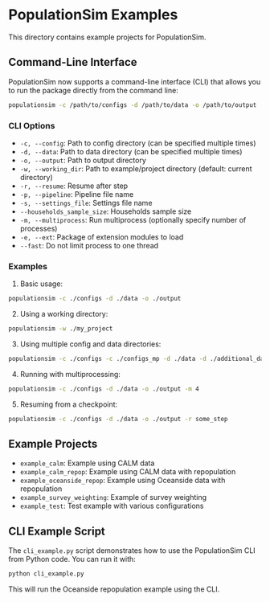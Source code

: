 # PopulationSim Examples

This directory contains example projects for PopulationSim.

## Command-Line Interface

PopulationSim now supports a command-line interface (CLI) that allows you to run the package directly from the command line:

```bash
populationsim -c /path/to/configs -d /path/to/data -o /path/to/output
```

### CLI Options

- `-c, --config`: Path to config directory (can be specified multiple times)
- `-d, --data`: Path to data directory (can be specified multiple times)
- `-o, --output`: Path to output directory
- `-w, --working_dir`: Path to example/project directory (default: current directory)
- `-r, --resume`: Resume after step
- `-p, --pipeline`: Pipeline file name
- `-s, --settings_file`: Settings file name
- `--households_sample_size`: Households sample size
- `-m, --multiprocess`: Run multiprocess (optionally specify number of processes)
- `-e, --ext`: Package of extension modules to load
- `--fast`: Do not limit process to one thread

### Examples

1. Basic usage:

```bash
populationsim -c ./configs -d ./data -o ./output
```

2. Using a working directory:

```bash
populationsim -w ./my_project
```

3. Using multiple config and data directories:

```bash
populationsim -c ./configs -c ./configs_mp -d ./data -d ./additional_data -o ./output
```

4. Running with multiprocessing:

```bash
populationsim -c ./configs -d ./data -o ./output -m 4
```

5. Resuming from a checkpoint:

```bash
populationsim -c ./configs -d ./data -o ./output -r some_step
```

## Example Projects

- `example_calm`: Example using CALM data
- `example_calm_repop`: Example using CALM data with repopulation
- `example_oceanside_repop`: Example using Oceanside data with repopulation
- `example_survey_weighting`: Example of survey weighting
- `example_test`: Test example with various configurations

## CLI Example Script

The `cli_example.py` script demonstrates how to use the PopulationSim CLI from Python code. You can run it with:

```bash
python cli_example.py
```

This will run the Oceanside repopulation example using the CLI.
